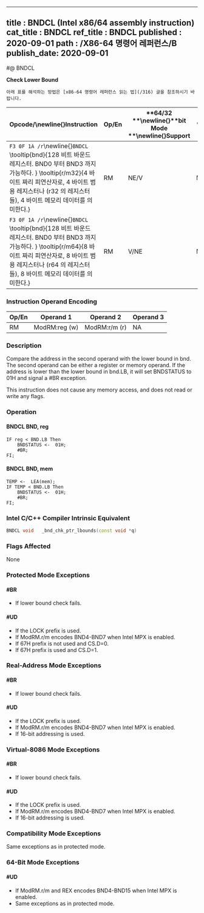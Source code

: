 ----------------------------
title : BNDCL (Intel x86/64 assembly instruction)
cat_title : BNDCL
ref_title : BNDCL
published : 2020-09-01
path : /X86-64 명령어 레퍼런스/B
publish_date: 2020-09-01
----------------------------


#@ BNDCL

**Check Lower Bound**

```lec-info
아래 표를 해석하는 방법은 [x86-64 명령어 레퍼런스 읽는 법](/316) 글을 참조하시기 바랍니다.
```

|**Opcode/**\newline{}**Instruction**|**Op/En**|**64/32 **\newline{}**bit Mode **\newline{}**Support**|**CPUID **\newline{}**Feature **\newline{}**Flag**|**Description**|
|------------------------------------|---------|------------------------------------------------------|--------------------------------------------------|---------------|
|`F3 0F 1A /r`\newline{}`BNDCL` \tooltip{bnd}{128 비트 바운드 레지스터. BND0 부터 BND3 까지 가능하다. } \tooltip{r/m32}{4 바이트 짜리 피연산자로, 4 바이트 범용 레지스터나 (r32 의 레지스터들), 4 바이트 메모리 데이터를 의미한다.} |RM|NE/V|MPX|Generate a #BR if the address in r/m32 is lower than the lower bound in bnd.LB.|
|`F3 0F 1A /r`\newline{}`BNDCL` \tooltip{bnd}{128 비트 바운드 레지스터. BND0 부터 BND3 까지 가능하다. } \tooltip{r/m64}{8 바이트 짜리 피연산자로, 8 바이트 범용 레지스터나 (r64 의 레지스터들), 8 바이트 메모리 데이터를 의미한다.} |RM|V/NE|MPX|Generate a #BR if the address in r/m64 is lower than the lower bound in bnd.LB.|
### Instruction Operand Encoding


|Op/En|Operand 1|Operand 2|Operand 3|
|-----|---------|---------|---------|
|RM|ModRM:reg (w)|ModRM:r/m (r)|NA|
### Description


Compare the address in the second operand with the lower bound in bnd. The second operand can be either a register or memory operand. If the address is lower than the lower bound in bnd.LB, it will set BNDSTATUS to 01H and signal a #BR exception.

This instruction does not cause any memory access, and does not read or write any flags. 


### Operation
#### BNDCL BND, reg
```info-verb
IF reg < BND.LB Then
    BNDSTATUS <-  01H; 
    #BR; 
FI;
```
#### BNDCL BND, mem
```info-verb
TEMP <-  LEA(mem); 
IF TEMP < BND.LB Then
    BNDSTATUS <-  01H; 
    #BR; 
FI;
```

### Intel C/C++ Compiler Intrinsic Equivalent

```cpp
BNDCL void   _bnd_chk_ptr_lbounds(const void *q)
```
### Flags Affected


None


### Protected Mode Exceptions

#### #BR
* If lower bound check fails.

#### #UD
* If the LOCK prefix is used.
* If ModRM.r/m encodes BND4-BND7 when Intel MPX is enabled.
* If 67H prefix is not used and CS.D=0.
* If 67H prefix is used and CS.D=1.

### Real-Address Mode Exceptions

#### #BR
* If lower bound check fails.

#### #UD
* If the LOCK prefix is used.
* If ModRM.r/m encodes BND4-BND7 when Intel MPX is enabled.
* If 16-bit addressing is used.

### Virtual-8086 Mode Exceptions

#### #BR
* If lower bound check fails.

#### #UD
* If the LOCK prefix is used.
* If ModRM.r/m encodes BND4-BND7 when Intel MPX is enabled.
* If 16-bit addressing is used.

### Compatibility Mode Exceptions



Same exceptions as in protected mode.


### 64-Bit Mode Exceptions

#### #UD
* If ModRM.r/m and REX encodes BND4-BND15 when Intel MPX is enabled.
* Same exceptions as in protected mode.
